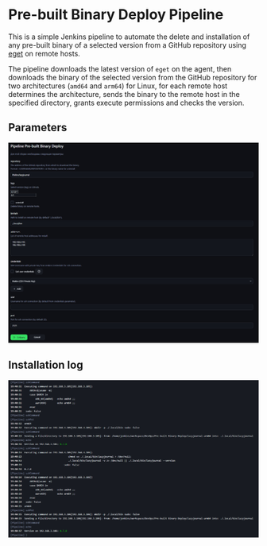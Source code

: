 # Pre-built Binary Deploy Pipeline

This is a simple Jenkins pipeline to automate the delete and installation of any pre-built binary of a selected version from a GitHub repository using [eget](https://github.com/zyedidia/eget) on remote hosts.

The pipeline downloads the latest version of `eget` on the agent, then downloads the binary of the selected version from the GitHub repository for two architectures (`amd64` and `arm64`) for Linux, for each remote host determines the architecture, sends the binary to the remote host in the specified directory, grants execute permissions and checks the version.

## Parameters

![](/pre-built-binary-deploy/img/params.jpg)

## Installation log

![](/pre-built-binary-deploy/img/install.jpg)